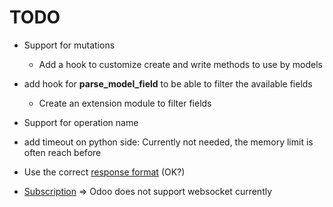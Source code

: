 # TODO



* Support for mutations
  * Add a hook to customize create and write methods to use by models

* add hook for **parse_model_field** to be able to filter the available fields

  * Create an extension module to filter fields
* Support for operation name
* add timeout on python side: Currently not needed, the memory limit is often reach before
* Use the correct [response format](https://spec.graphql.org/June2018/#sec-Response-Format) (OK?)
* [Subscription](https://dgraph.io/docs/graphql/subscriptions/) => Odoo does not support websocket currently
